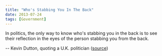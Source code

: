 ```yaml
---
title: "Who's Stabbing You In The Back"
date: 2013-07-24
tags: [Government]
---
```


In politics, the only way to know who's stabbing you in the back is to see their reflection in the eyes of the person stabbing you from the back.

-- Kevin Dutton, quoting a U.K. politician ([source][source])

[source]: http://www.youtube.com/watch?v=PDVvYzEdp_s

